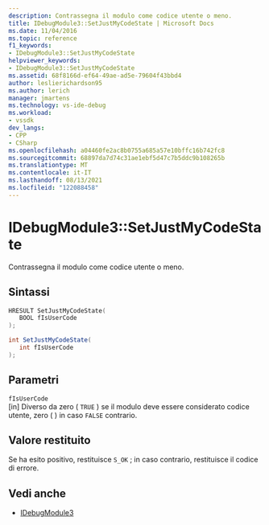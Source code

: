 ```yaml
---
description: Contrassegna il modulo come codice utente o meno.
title: IDebugModule3::SetJustMyCodeState | Microsoft Docs
ms.date: 11/04/2016
ms.topic: reference
f1_keywords:
- IDebugModule3::SetJustMyCodeState
helpviewer_keywords:
- IDebugModule3::SetJustMyCodeState
ms.assetid: 68f8166d-ef64-49ae-ad5e-79604f43bbd4
author: leslierichardson95
ms.author: lerich
manager: jmartens
ms.technology: vs-ide-debug
ms.workload:
- vssdk
dev_langs:
- CPP
- CSharp
ms.openlocfilehash: a04460fe2ac8b0755a685a57e10bffc16b742fc8
ms.sourcegitcommit: 68897da7d74c31ae1ebf5d47c7b5ddc9b108265b
ms.translationtype: MT
ms.contentlocale: it-IT
ms.lasthandoff: 08/13/2021
ms.locfileid: "122088458"
---
```

# <a name="idebugmodule3setjustmycodestate"></a>IDebugModule3::SetJustMyCodeState
Contrassegna il modulo come codice utente o meno.

## <a name="syntax"></a>Sintassi

```cpp
HRESULT SetJustMyCodeState(
   BOOL fIsUserCode
);
```

```csharp
int SetJustMyCodeState(
   int fIsUserCode
);
```

## <a name="parameters"></a>Parametri
`fIsUserCode`\
[in] Diverso da zero ( `TRUE` ) se il modulo deve essere considerato codice utente, zero ( ) in caso `FALSE` contrario.

## <a name="return-value"></a>Valore restituito
 Se ha esito positivo, restituisce `S_OK` ; in caso contrario, restituisce il codice di errore.

## <a name="see-also"></a>Vedi anche
- [IDebugModule3](../../../extensibility/debugger/reference/idebugmodule3.md)

